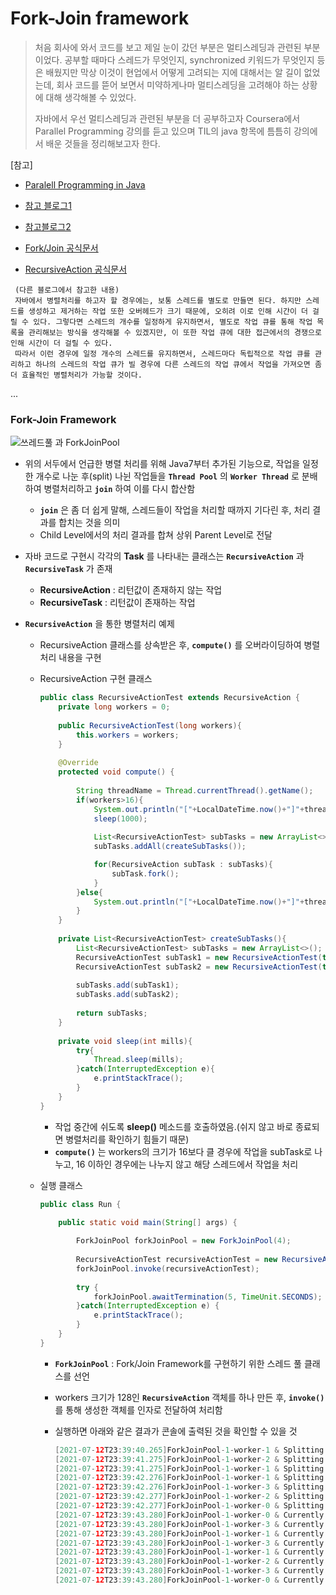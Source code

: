 # Fork-Join framework

> 처음 회사에 와서 코드를 보고 제일 눈이 갔던 부분은 멀티스레딩과 관련된 부분이었다. 공부할 때마다 스레드가 무엇인지, synchronized 키워드가 무엇인지 등은 배웠지만 막상 이것이 현업에서 어떻게 고려되는 지에 대해서는 알 길이 없었는데, 회사 코드를 뜯어 보면서 미약하게나마 멀티스레딩을 고려해야 하는 상황에 대해 생각해볼 수 있었다. 
>
> 
>
> 자바에서 우선 멀티스레딩과 관련된 부분을 더 공부하고자 Coursera에서 Parallel Programming 강의를 듣고 있으며 TIL의 java 항목에 틈틈히 강의에서 배운 것들을 정리해보고자 한다.



[참고]

- [Paralell Programming in Java](https://www.coursera.org/learn/parallel-programming-in-java/supplement/wlDUr/1-2-lecture-summary)

- [참고 블로그1](https://velog.io/@vies00/Java-work-stealing-fork-join-xljtjnflly)
- [참고블로그2](https://ryukato.github.io/java/concurrency/2017/10/24/fork-join.html)

- [Fork/Join 공식문서](https://docs.oracle.com/javase/tutorial/essential/concurrency/forkjoin.html)

- [RecursiveAction 공식문서](https://docs.oracle.com/javase/7/docs/api/java/util/concurrent/RecursiveAction.html)

```
 (다른 블로그에서 참고한 내용)
 자바에서 병렬처리를 하고자 할 경우에는, 보통 스레드를 별도로 만들면 된다. 하지만 스레드를 생성하고 제거하는 작업 또한 오버헤드가 크기 때문에, 오히려 이로 인해 시간이 더 걸릴 수 있다. 그렇다면 스레드의 개수를 일정하게 유지하면서, 별도로 작업 큐를 통해 작업 목록을 관리해보는 방식을 생각해볼 수 있겠지만, 이 또한 작업 큐에 대한 접근에서의 경쟁으로 인해 시간이 더 걸릴 수 있다.
 따라서 이런 경우에 일정 개수의 스레드를 유지하면서, 스레드마다 독립적으로 작업 큐를 관리하고 하나의 스레드의 작업 큐가 빌 경우에 다른 스레드의 작업 큐에서 작업을 가져오면 좀 더 효율적인 병렬처리가 가능할 것이다.
```

...

### Fork-Join Framework

![쓰레드풀 과 ForkJoinPool](https://img1.daumcdn.net/thumb/R720x0.q80/?scode=mtistory2&fname=http%3A%2F%2Fcfile8.uf.tistory.com%2Fimage%2F2628974A57BD30A21D66F0)

- 위의 서두에서 언급한 병렬 처리를 위해 Java7부터 추가된 기능으로, 작업을 일정한 개수로 나눈 후(split) 나뉜 작업들을 __`Thread Pool`__ 의 __`Worker Thread`__ 로 분배하여 병렬처리하고 __`join`__ 하여 이를 다시 합산함

  - __`join`__ 은 좀 더 쉽게 말해, 스레드들이 작업을 처리할 때까지 기다린 후, 처리 결과를 합치는 것을 의미
  - Child Level에서의 처리 결과를 합쳐 상위 Parent Level로 전달

- 자바 코드로 구현시 각각의 __Task__ 를 나타내는 클래스는 __`RecursiveAction`__ 과 __`RecursiveTask`__ 가 존재

  - __RecursiveAction__ : 리턴값이 존재하지 않는 작업
  - __RecursiveTask__ : 리턴값이 존재하는 작업

  

- __`RecursiveAction`__ 을 통한 병렬처리 예제

  - RecursiveAction 클래스를 상속받은 후, __`compute()`__ 를 오버라이딩하여 병렬 처리 내용을 구현

  - RecursiveAction 구현 클래스

    ```java
    public class RecursiveActionTest extends RecursiveAction {
    	private long workers = 0;
        
        public RecursiveActionTest(long workers){
            this.workers = workers;
        }
    	
    	@Override
    	protected void compute() {
            
            String threadName = Thread.currentThread().getName();
            if(workers>16){
                System.out.println("["+LocalDateTime.now()+"]"+threadName+" & Splitting workers : "+ this.workers);
                sleep(1000);
            
                List<RecursiveActionTest> subTasks = new ArrayList<>();
                subTasks.addAll(createSubTasks());
    
                for(RecursiveAction subTask : subTasks){
                    subTask.fork();
                }
            }else{
                System.out.println("["+LocalDateTime.now()+"]"+threadName+" & Currently running workers : "+ this.workers);
            }
    	}
        
        private List<RecursiveActionTest> createSubTasks(){
            List<RecursiveActionTest> subTasks = new ArrayList<>();
            RecursiveActionTest subTask1 = new RecursiveActionTest(this.workers/2);
            RecursiveActionTest subTask2 = new RecursiveActionTest(this.workers/2);
            
            subTasks.add(subTask1);
            subTasks.add(subTask2);
            
            return subTasks;
        }
        
        private void sleep(int mills){
            try{
                Thread.sleep(mills);
            }catch(InterruptedException e){
                e.printStackTrace();
            }
        }
    }
    
    ```
    
    - 작업 중간에 쉬도록 __sleep()__ 메소드를 호출하였음.(쉬지 않고 바로 종료되면 병렬처리를 확인하기 힘들기 때문)
    - __`compute()`__ 는 workers의 크기가 16보다 클 경우에 작업을 subTask로 나누고, 16 이하인 경우에는 나누지 않고 해당 스레드에서 작업을 처리
    
    
    
  - 실행 클래스
  
    ```java
    public class Run {
    
    	public static void main(String[] args) {
    		
    		ForkJoinPool forkJoinPool = new ForkJoinPool(4);
    		
    		RecursiveActionTest recursiveActionTest = new RecursiveActionTest(128);
    		forkJoinPool.invoke(recursiveActionTest);
    		
    		try {
    			forkJoinPool.awaitTermination(5, TimeUnit.SECONDS);
    		}catch(InterruptedException e) {
    			e.printStackTrace();
    		}
    	}
    }
    ```
  
    - __`ForkJoinPool`__ : Fork/Join Framework를 구현하기 위한 스레드 풀 클래스를 선언
  
    - workers 크기가 128인 __`RecursiveAction`__ 객체를 하나 만든 후, __`invoke()`__ 를 통해 생성한 객체를 인자로 전달하여 처리함
  
    - 실행하면 아래와 같은 결과가 콘솔에 출력된 것을 확인할 수 있을 것
  
      ```java
      [2021-07-12T23:39:40.265]ForkJoinPool-1-worker-1 & Splitting workers : 128
      [2021-07-12T23:39:41.275]ForkJoinPool-1-worker-2 & Splitting workers : 64
      [2021-07-12T23:39:41.275]ForkJoinPool-1-worker-1 & Splitting workers : 64
      [2021-07-12T23:39:42.276]ForkJoinPool-1-worker-1 & Splitting workers : 32
      [2021-07-12T23:39:42.276]ForkJoinPool-1-worker-3 & Splitting workers : 32
      [2021-07-12T23:39:42.277]ForkJoinPool-1-worker-2 & Splitting workers : 32
      [2021-07-12T23:39:42.277]ForkJoinPool-1-worker-0 & Splitting workers : 32
      [2021-07-12T23:39:43.280]ForkJoinPool-1-worker-0 & Currently running workers : 16
      [2021-07-12T23:39:43.280]ForkJoinPool-1-worker-3 & Currently running workers : 16
      [2021-07-12T23:39:43.280]ForkJoinPool-1-worker-1 & Currently running workers : 16
      [2021-07-12T23:39:43.280]ForkJoinPool-1-worker-3 & Currently running workers : 16
      [2021-07-12T23:39:43.280]ForkJoinPool-1-worker-1 & Currently running workers : 16
      [2021-07-12T23:39:43.280]ForkJoinPool-1-worker-2 & Currently running workers : 16
      [2021-07-12T23:39:43.280]ForkJoinPool-1-worker-3 & Currently running workers : 16
      [2021-07-12T23:39:43.280]ForkJoinPool-1-worker-0 & Currently running workers : 16
      ```
  
      

